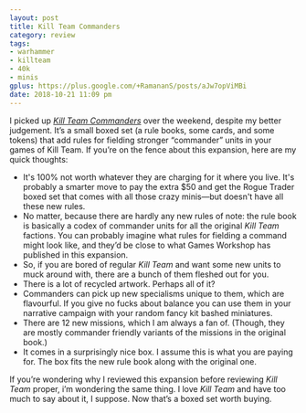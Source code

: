 ```yaml
---
layout: post
title: Kill Team Commanders
category: review
tags:
- warhammer
- killteam
- 40k
- minis
gplus: https://plus.google.com/+RamananS/posts/aJw7opViMBi
date: 2018-10-21 11:09 pm
---
```


I picked up [*Kill Team Commanders*][ktc] over the weekend, despite my better judgement. It’s a small boxed set (a rule books, some cards, and some tokens) that add rules for fielding stronger “commander” units in your games of Kill Team. If you’re on the fence about this expansion, here are my quick thoughts:

* It's 100% not worth whatever they are charging for it where you live. It's probably a smarter move to pay the extra $50 and get the Rogue Trader boxed set that comes with all those crazy minis—but doesn't have all these new rules.
* No matter, because there are hardly any new rules of note: the rule book is basically a codex of commander units for all the original *Kill Team* factions. You can probably imagine what rules for fielding a command might look like, and they’d be close to what Games Workshop has published in this expansion.
* So, if you are bored of regular *Kill Team* and want some new units to muck around with, there are a bunch of them fleshed out for you.
* There is a lot of recycled artwork. Perhaps all of it?
* Commanders can pick up new specialisms unique to them, which are flavourful. If you give no fucks about balance you can use them in your narrative campaign with your random fancy kit bashed miniatures.
* There are 12 new missions, which I am always a fan of. (Though, they are mostly commander friendly variants of the missions in the original book.)
* It comes in a surprisingly nice box. I assume this is what you are paying for. The box fits the new rule book along with the original one.

If you’re wondering why I reviewed this expansion before reviewing *Kill Team* proper, i’m wondering the same thing. I love *Kill Team* and have too much to say about it, I suppose. Now that’s a boxed set worth buying.

[ktc]: https://www.games-workshop.com/en-CA/Kill-Team-Commanders-2018-eng

